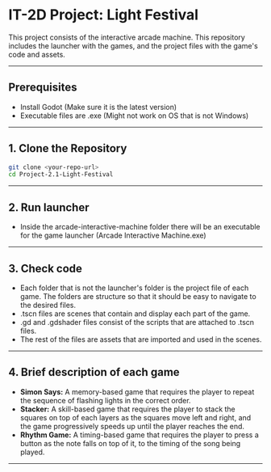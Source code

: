 # IT-2D Project: Light Festival

This project consists of the interactive arcade machine. This repository includes the launcher with the games, and the project files with the game's code and assets.

---

## Prerequisites
- Install Godot (Make sure it is the latest version)
- Executable files are .exe (Might not work on OS that is not Windows)


---

## 1. Clone the Repository
```sh
git clone <your-repo-url>
cd Project-2.1-Light-Festival
```

---

## 2. Run launcher
- Inside the arcade-interactive-machine folder there will be an executable for the game launcher (Arcade Interactive Machine.exe)

---

## 3. Check code
- Each folder that is not the launcher's folder is the project file of each game. The folders are structure so that it should be easy to navigate to the desired files.
- .tscn files are scenes that contain and display each part of the game.
- .gd and .gdshader files consist of the scripts that are attached to .tscn files.
- The rest of the files are assets that are imported and used in the scenes.

---

## 4. Brief description of each game
- <b>Simon Says:</b> A memory-based game that requires the player to repeat the sequence of flashing lights in the correct order.
- <b>Stacker:</b> A skill-based game that requires the player to stack the squares on top of each layers as the squares move left and right, and the game progressively speeds up until the player reaches the end.
- <b>Rhythm Game:</b> A timing-based game that requires the player to press a button as the note falls on top of it, to the timing of the song being played.

---
